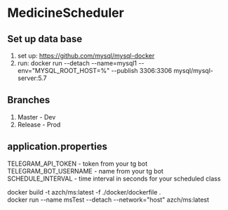 # MedicineScheduler
## Set up data base
1. set up: https://github.com/mysql/mysql-docker
2. run: docker run --detach --name=mysql1 --env="MYSQL_ROOT_HOST=%" --publish 3306:3306 mysql/mysql-server:5.7

## Branches
1. Master - Dev 
2. Release - Prod

## application.properties
TELEGRAM_API_TOKEN - token from your tg bot  
TELEGRAM_BOT_USERNAME - name from your tg bot  
SCHEDULE_INTERVAL - time interval in seconds for your scheduled class  


docker build -t azch/ms:latest -f ./docker/dockerfile .  
docker run --name msTest --detach --network="host" azch/ms:latest    

